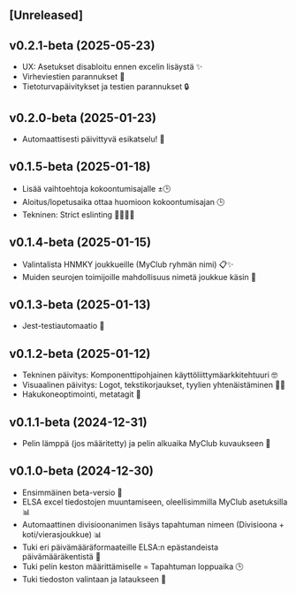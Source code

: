 <!--
# Changelog

This changelog is printed on the application at /changelog
-->

## [Unreleased]

## v0.2.1-beta (2025-05-23)
- UX: Asetukset disabloitu ennen excelin lisäystä ✨
- Virheviestien parannukset 🐞
- Tietoturvapäivitykset ja testien parannukset 🔒

## v0.2.0-beta (2025-01-23)

- Automaattisesti päivittyvä esikatselu! 🎉

## v0.1.5-beta (2025-01-18)

- Lisää vaihtoehtoja kokoontumisajalle ±🕒
- Aloitus/lopetusaika ottaa huomioon kokoontumisajan 🕒
- Tekninen: Strict eslinting 👮‍♂️💅🏻

## v0.1.4-beta (2025-01-15)

- Valintalista HNMKY joukkueille (MyClub ryhmän nimi) 📋✨
- Muiden seurojen toimijoille mahdollisuus nimetä joukkue käsin 🤝

## v0.1.3-beta (2025-01-13)

- Jest-testiautomaatio 🤖

## v0.1.2-beta (2025-01-12)

- Tekninen päivitys: Komponenttipohjainen käyttöliittymäarkkitehtuuri 🤓
- Visuaalinen päivitys: Logot, tekstikorjaukset, tyylien yhtenäistäminen 💅🏻
- Hakukoneoptimointi, metatagit 🔎

## v0.1.1-beta (2024-12-31)

- Pelin lämppä (jos määritetty) ja pelin alkuaika MyClub kuvaukseen 📅

## v0.1.0-beta (2024-12-30)

- Ensimmäinen beta-versio 🎉
- ELSA excel tiedostojen muuntamiseen, oleellisimmilla MyClub asetuksilla 📊
- Automaattinen divisioonanimen lisäys tapahtuman nimeen (Divisioona + koti/vierasjoukkue) 📊
- Tuki eri päivämääräformaateille ELSA:n epästandeista päivämääräkentistä 📅
- Tuki pelin keston määrittämiselle = Tapahtuman loppuaika 🕒
- Tuki tiedoston valintaan ja lataukseen 📂
